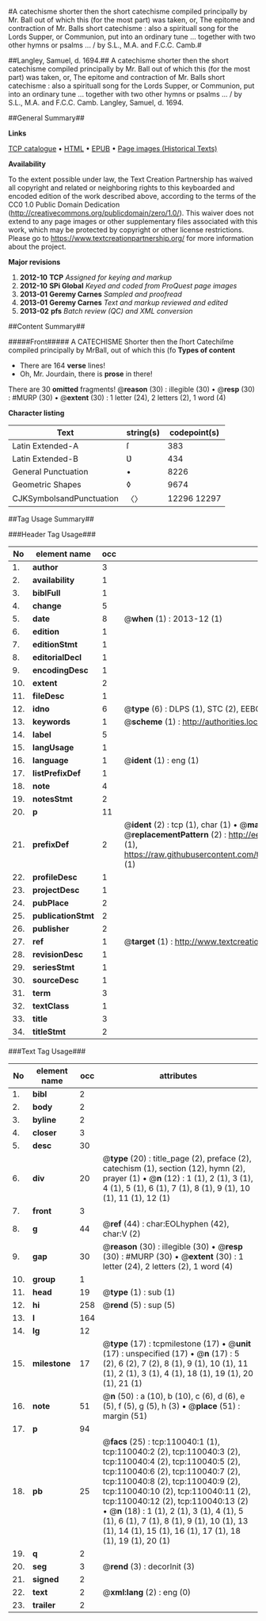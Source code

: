 #A catechisme shorter then the short catechisme compiled principally by Mr. Ball out of which this (for the most part) was taken, or, The epitome and contraction of Mr. Balls short catechisme : also a spirituall song for the Lords Supper, or Communion, put into an ordinary tune ... together with two other hymns or psalms ... / by S.L., M.A. and F.C.C. Camb.#

##Langley, Samuel, d. 1694.##
A catechisme shorter then the short catechisme compiled principally by Mr. Ball out of which this (for the most part) was taken, or, The epitome and contraction of Mr. Balls short catechisme : also a spirituall song for the Lords Supper, or Communion, put into an ordinary tune ... together with two other hymns or psalms ... / by S.L., M.A. and F.C.C. Camb.
Langley, Samuel, d. 1694.

##General Summary##

**Links**

[TCP catalogue](http://www.ota.ox.ac.uk/tcp/)  • 
[HTML](http://tei.it.ox.ac.uk/tcp/Texts-HTML/free/A49/A49705.html)  • 
[EPUB](http://tei.it.ox.ac.uk/tcp/Texts-EPUB/free/A49/A49705.epub) • 
[Page images (Historical Texts)](https://historicaltexts.jisc.ac.uk/eebo-27214780e)

**Availability**

To the extent possible under law, the Text Creation Partnership has waived all copyright and related or neighboring rights to this keyboarded and encoded edition of the work described above, according to the terms of the CC0 1.0 Public Domain Dedication (http://creativecommons.org/publicdomain/zero/1.0/). This waiver does not extend to any page images or other supplementary files associated with this work, which may be protected by copyright or other license restrictions. Please go to https://www.textcreationpartnership.org/ for more information about the project.

**Major revisions**

1. __2012-10__ __TCP__ *Assigned for keying and markup*
1. __2012-10__ __SPi Global__ *Keyed and coded from ProQuest page images*
1. __2013-01__ __Geremy Carnes__ *Sampled and proofread*
1. __2013-01__ __Geremy Carnes__ *Text and markup reviewed and edited*
1. __2013-02__ __pfs__ *Batch review (QC) and XML conversion*

##Content Summary##

#####Front#####
A CATECHISME Shorter then the ſhort Catechiſme compiled principally by MrBall, out of which this (fo
**Types of content**

  * There are 164 **verse** lines!
  * Oh, Mr. Jourdain, there is **prose** in there!

There are 30 **omitted** fragments! 
 @__reason__ (30) : illegible (30)  •  @__resp__ (30) : #MURP (30)  •  @__extent__ (30) : 1 letter (24), 2 letters (2), 1 word (4)

**Character listing**


|Text|string(s)|codepoint(s)|
|---|---|---|
|Latin Extended-A|ſ|383|
|Latin Extended-B|Ʋ|434|
|General Punctuation|•|8226|
|Geometric Shapes|◊|9674|
|CJKSymbolsandPunctuation|〈〉|12296 12297|

##Tag Usage Summary##

###Header Tag Usage###

|No|element name|occ|attributes|
|---|---|---|---|
|1.|__author__|3||
|2.|__availability__|1||
|3.|__biblFull__|1||
|4.|__change__|5||
|5.|__date__|8| @__when__ (1) : 2013-12 (1)|
|6.|__edition__|1||
|7.|__editionStmt__|1||
|8.|__editorialDecl__|1||
|9.|__encodingDesc__|1||
|10.|__extent__|2||
|11.|__fileDesc__|1||
|12.|__idno__|6| @__type__ (6) : DLPS (1), STC (2), EEBO-CITATION (1), OCLC (1), VID (1)|
|13.|__keywords__|1| @__scheme__ (1) : http://authorities.loc.gov/ (1)|
|14.|__label__|5||
|15.|__langUsage__|1||
|16.|__language__|1| @__ident__ (1) : eng (1)|
|17.|__listPrefixDef__|1||
|18.|__note__|4||
|19.|__notesStmt__|2||
|20.|__p__|11||
|21.|__prefixDef__|2| @__ident__ (2) : tcp (1), char (1)  •  @__matchPattern__ (2) : ([0-9\-]+):([0-9IVX]+) (1), (.+) (1)  •  @__replacementPattern__ (2) : http://eebo.chadwyck.com/downloadtiff?vid=$1&page=$2 (1), https://raw.githubusercontent.com/textcreationpartnership/Texts/master/tcpchars.xml#$1 (1)|
|22.|__profileDesc__|1||
|23.|__projectDesc__|1||
|24.|__pubPlace__|2||
|25.|__publicationStmt__|2||
|26.|__publisher__|2||
|27.|__ref__|1| @__target__ (1) : http://www.textcreationpartnership.org/docs/. (1)|
|28.|__revisionDesc__|1||
|29.|__seriesStmt__|1||
|30.|__sourceDesc__|1||
|31.|__term__|3||
|32.|__textClass__|1||
|33.|__title__|3||
|34.|__titleStmt__|2||


###Text Tag Usage###

|No|element name|occ|attributes|
|---|---|---|---|
|1.|__bibl__|2||
|2.|__body__|2||
|3.|__byline__|2||
|4.|__closer__|3||
|5.|__desc__|30||
|6.|__div__|20| @__type__ (20) : title_page (2), preface (2), catechism (1), section (12), hymn (2), prayer (1)  •  @__n__ (12) : 1 (1), 2 (1), 3 (1), 4 (1), 5 (1), 6 (1), 7 (1), 8 (1), 9 (1), 10 (1), 11 (1), 12 (1)|
|7.|__front__|3||
|8.|__g__|44| @__ref__ (44) : char:EOLhyphen (42), char:V (2)|
|9.|__gap__|30| @__reason__ (30) : illegible (30)  •  @__resp__ (30) : #MURP (30)  •  @__extent__ (30) : 1 letter (24), 2 letters (2), 1 word (4)|
|10.|__group__|1||
|11.|__head__|19| @__type__ (1) : sub (1)|
|12.|__hi__|258| @__rend__ (5) : sup (5)|
|13.|__l__|164||
|14.|__lg__|12||
|15.|__milestone__|17| @__type__ (17) : tcpmilestone (17)  •  @__unit__ (17) : unspecified (17)  •  @__n__ (17) : 5 (2), 6 (2), 7 (2), 8 (1), 9 (1), 10 (1), 11 (1), 2 (1), 3 (1), 4 (1), 18 (1), 19 (1), 20 (1), 21 (1)|
|16.|__note__|51| @__n__ (50) : a (10), b (10), c (6), d (6), e (5), f (5), g (5), h (3)  •  @__place__ (51) : margin (51)|
|17.|__p__|94||
|18.|__pb__|25| @__facs__ (25) : tcp:110040:1 (1), tcp:110040:2 (2), tcp:110040:3 (2), tcp:110040:4 (2), tcp:110040:5 (2), tcp:110040:6 (2), tcp:110040:7 (2), tcp:110040:8 (2), tcp:110040:9 (2), tcp:110040:10 (2), tcp:110040:11 (2), tcp:110040:12 (2), tcp:110040:13 (2)  •  @__n__ (18) : 1 (1), 2 (1), 3 (1), 4 (1), 5 (1), 6 (1), 7 (1), 8 (1), 9 (1), 10 (1), 13 (1), 14 (1), 15 (1), 16 (1), 17 (1), 18 (1), 19 (1), 20 (1)|
|19.|__q__|2||
|20.|__seg__|3| @__rend__ (3) : decorInit (3)|
|21.|__signed__|2||
|22.|__text__|2| @__xml:lang__ (2) : eng (0)|
|23.|__trailer__|2||
